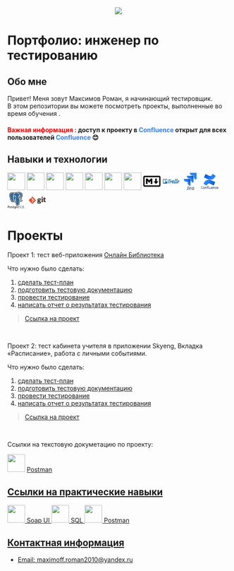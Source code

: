 <div id="header" align="center">
  <img src="https://media.giphy.com/media/M9gbBd9nbDrOTu1Mqx/giphy.gif" width="100"/>
</div>

# Портфолио: инженер по тестированию

## Обо мне 

Привет! Меня зовут Максимов Роман, я начинающий тестировщик. <br>
В этом репозитории вы можете посмотреть проекты, выполненные во время обучения .
<br>

#### <span style='color: red;'> Важная информация :</span>   доступ к проекту в <span style='color: #387DFF;'>Confluence </span> открыт для всех пользователей <span style='color: #387DFF;' >Confluence</span> 😊

## Навыки и технологии
<div>
   <img src="https://www.hello-charles.com/hubfs/CharlesLOGO.png" width="40" height="40"/>
   <img src="https://i.ytimg.com/vi/mVfPB6Dtc7s/maxresdefault.jpg" width="40" height="40"/>
   <img src="https://hitamputihseo.com/blog/wp-content/uploads/2020/12/Chrome-DevTools.png"  width="40" height="40"/>
   <img src="https://logovectorseek.com/wp-content/uploads/2020/09/soapui-supported-by-smartbear-logo-vector.png"  width="40" height="40"/>
   <img src="https://cdn-ssl-devio-img.classmethod.jp/wp-content/uploads/2017/07/swagger-eyecatch.png" width="40" height="40"/>
   <img src="https://qase.io/images/q_logo.png?v=2" width="40" height="40"/>
   <img src="https://www.svgrepo.com/show/354202/postman-icon.svg" width="40" height="40"/>
   <img src="https://github.com/devicons/devicon/blob/master/icons/markdown/markdown-original.svg" width="40" height="40"/>
   <img src="https://github.com/devicons/devicon/blob/master/icons/trello/trello-plain-wordmark.svg" width="40" height="40"/>
   <img src="https://github.com/devicons/devicon/blob/master/icons/jira/jira-original-wordmark.svg" width="40" height="40"/>
   <img src="https://github.com/devicons/devicon/blob/master/icons/confluence/confluence-original-wordmark.svg" title="Confluence"  alt="Confluence" width="40" height="40"/> 
   <img src="https://github.com/devicons/devicon/blob/master/icons/postgresql/postgresql-original-wordmark.svg"  width="40" height="40"/>&nbsp;
   <img src="https://github.com/devicons/devicon/blob/master/icons/git/git-original-wordmark.svg" title="Git" **alt="Git" width="40" height="40"/>
</div>

<!--``postman``, ``jira``,``postgresql``,``qase.io``,``Fiddler``, ``Swagger``, ``Trello``, <br>
``SoapUI``, ``Android Studio``, ``xCode``, ``Charles``, ``Git``, ``Chrome DevTools``. >long</span>-->




 # Проекты

<p> Проект 1: тест веб-приложения <a href="https://online-ru-lib-3.herokuapp.com/">Онлайн Библиотека</a></p>
<p>Что нужно было сделать:<p>
<ol>
  <li><a href="https://qa-bag-reportr.atlassian.net/wiki/spaces/~63aee017d3aeefa40542a591/pages/1507483#%D0%A0%D0%B0%D1%81%D0%BF%D0%B8%D1%81%D0%B0%D0%BD%D0%B8%D0%B5">сделать тест-план</a> </li>
  <li><a href="https://app.qase.io/project/LIBRARY"> подготовить тестовую документацию</a></li>
  <li><a href="https://app.qase.io/run/LIBRARY/dashboard/1"> провести тестирование</a></li>
  <li><a href="https://qa-bag-reportr.atlassian.net/wiki/spaces/~63aee017d3aeefa40542a591/pages/1507483">написать отчет о результатах тестирования</a></li>
</ol>

> <a href="https://online-ru-lib-3.herokuapp.com/">Ссылка на проект</a> 


<!--Ссылки на текстовую докуметацию по проекту:

<div>

 
  <img src="https://www.svgrepo.com/show/354202/postman-icon.svg" width="40" height="40"/>
     <a href="https://drive.google.com/drive/folders/1rA2GbcXaXagOBEvxK94YfbO55hwkZjMF?usp=drive_link"> Postman


</div> -->


<!--Ссылки на текстовую докуметацию по проекту:

<div>
  <img src="https://logovectorseek.com/wp-content/uploads/2020/09/soapui-supported-by-smartbear-logo-vector.png"  width="40" height="40"/>
<a href="https://drive.google.com/file/d/1JgjTAhZnHHBJ9QtK1whDLjxhSP1_fam7/view?usp=drive_link"> Soap UI 
  <img src="https://www.svgrepo.com/show/354202/postman-icon.svg" width="40" height="40"/>
  <a href=">


</div> -->

<br> 

<p> Проект 2: тест кабинета учителя в приложении Skyeng, Вкладка «Расписание», работа с личными событиями.</p>
<p>Что нужно было сделать:<p>
<ol>
  <li><a href="https://qa-bag-reportr.atlassian.net/wiki/spaces/~63aee017d3aeefa40542a591/pages/884737/1+2-#%D0%A2%D0%B5%D1%81%D1%82-%D0%BF%D0%BB%D0%B0%D0%BD">сделать тест-план</a> </li>
  <li>
  <a href="https://qa-bag-reportr.atlassian.net/wiki/spaces/~63aee017d3aeefa40542a591/pages/884737/1+2-#%D0%A2%D0%B5%D1%81%D1%82-%D0%BA%D0%B5%D0%B9%D1%81%D1%8B-%D0%B8-%D1%87%D0%B5%D0%BA-%D0%BB%D0%B8%D1%81%D1%82%D1%8B">подготовить тестовую документацию</a></li>
  <li><a href="https://app.qase.io/run/KW/dashboard/2">провести тестирование</a></li>
  <li><a href="https://qa-bag-reportr.atlassian.net/wiki/spaces/~63aee017d3aeefa40542a591/pages/884737/1+2-#%D0%9E%D1%82%D1%87%D0%B5%D1%82-%D0%BE-%D1%82%D0%B5%D1%81%D1%82%D0%B8%D1%80%D0%BE%D0%B2%D0%B0%D0%BD%D0%B8%D0%B8-%D0%B8%D1%82%D0%BE%D0%B3%D0%BE%D0%B2%D0%BE%D0%B3%D0%BE-%D0%BF%D1%80%D0%BE%D0%B5%D0%BA%D1%82%D0%B0">написать отчет о результатах тестирования</a></li>
</ol>

>  <a href="http://skyeng.ru/">Ссылка на проект</a>
<br> 

Ссылки на текстовую докуметацию по проекту:

<div>

 
  <img src="https://www.svgrepo.com/show/354202/postman-icon.svg" width="40" height="40"/>
     <a href="https://drive.google.com/drive/folders/1rA2GbcXaXagOBEvxK94YfbO55hwkZjMF?usp=drive_link"> Postman


</div>

## Ссылки на практические навыки 

<div>

  <img src="https://logovectorseek.com/wp-content/uploads/2020/09/soapui-supported-by-smartbear-logo-vector.png"  width="40" height="40"/>
     <a href="https://drive.google.com/file/d/1JgjTAhZnHHBJ9QtK1whDLjxhSP1_fam7/view?usp=drive_link"> Soap UI
   <img src="https://w7.pngwing.com/pngs/167/148/png-transparent-microsoft-azure-sql-database-microsoft-sql-server-database-blue-text-logo.png" width="40" height="40"/>
     <a href="https://drive.google.com/drive/folders/1bmCMtr8N7bhFIYlY3fKVtsfPnas57lOc?usp=drive_link"> SQL
   <img src="https://www.svgrepo.com/show/354202/postman-icon.svg" width="40" height="40"/>
     <a href="https://drive.google.com/drive/folders/1x0mhhb5NyWqGaTf2tcdPukpko92YHKeX?usp=drive_link"> Postman  
</div>



## Контактная информация
- Email: maximoff.roman2010@yandex.ru


<!--
**Maks4850/Maks4850** is a ✨ _special_ ✨ repository because its `README.md` (this file) appears on your GitHub profile.

Here are some ideas to get you started:

- 🔭 I’m currently working on ...
- 🌱 I’m currently learning ...
- 👯 I’m looking to collaborate on ...
- 🤔 I’m looking for help with ...
- 💬 Ask me about ...
- 📫 How to reach me: ...
- 😄 Pronouns: ...
- ⚡ Fun fact: ...
-->

